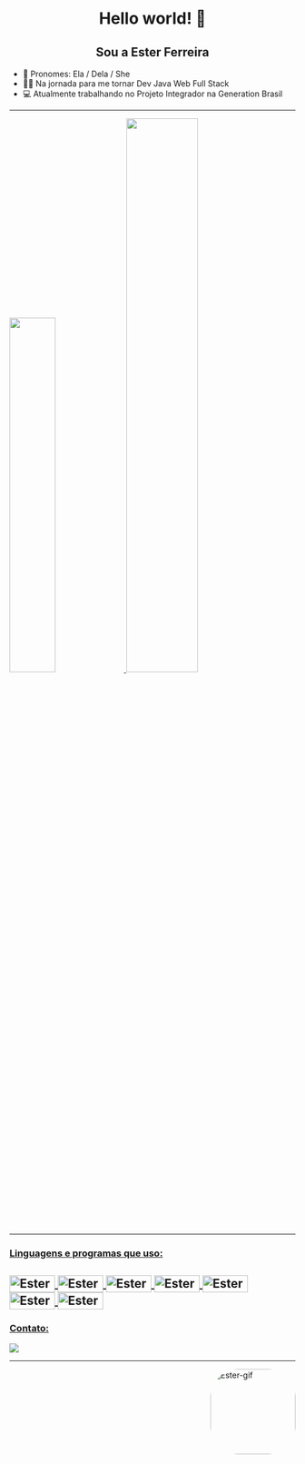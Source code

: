 <div align="center"><h1> Hello world! 👋 </h1></div>

<div align="center"><h2> Sou a Ester Ferreira </h2></div>

- 👦 Pronomes: Ela / Dela / She
- 👨‍💻 Na jornada para me tornar Dev Java Web Full Stack
- 💻 Atualmente trabalhando no Projeto Integrador na Generation Brasil

----------------------------------------------------------------------------------------

<a href="https://github.com/esterferreirac">
<img width="40%" src="https://github-readme-stats.vercel.app/api?username=esterferreirac&show_icons=true&theme=dracula&include_all_commits=true&count_private=true"/>
<img width="50%" src="https://github-readme-stats.vercel.app/api/top-langs/?username=esterferreirac&layout=compact&langs_count=7&theme=dracula"/>

  
--------------------------------------------------------------------------------------
### Linguagens e programas que uso:
<img align="center" alt="Ester-Java" height="30" width="80" src="https://img.shields.io/badge/Java-ED8B00?style=for-the-badge&logo=java&logoColor=white">  <img
img align="center" alt="Ester-Eclipse" height="30" width="80" src="https://img.shields.io/badge/Eclipse-2C2255?style=for-the-badge&logo=eclipse&logoColor=white">  <img align="center" alt="Ester-Spring" height="30" width="80" src="https://img.shields.io/badge/Spring-6DB33F?style=for-the-badge&logo=spring&logoColor=white"> <img
align="center" alt="Ester-JavaScript" height="30" width="80" src="https://img.shields.io/badge/JavaScript-323330?style=for-the-badge&logo=javascript&logoColor=F7DF1E">  <img
align="center" alt="Ester-TypeScript" height="30" width="80" src="https://img.shields.io/badge/TypeScript-007ACC?style=for-the-badge&logo=typescript&logoColor=white"> <img
align="center" alt="Ester-CSS" height="30" width="80" src="https://img.shields.io/badge/CSS-239120?&style=for-the-badge&logo=css3&logoColor=white">  <img
align="center" alt="Ester-HTML5" height="30" width="80" src="https://img.shields.io/badge/HTML5-E34F26?style=for-the-badge&logo=html5&logoColor=white">
-----------------------------------------------------------------------------------------
### Contato:
<a href="https://www.linkedin.com/in/ester-eliege-a0556a157/" target="_blank"><img src="https://img.shields.io/badge/-LinkedIn-%230077B5?style=for-the-badge&logo=linkedin&logoColor=white" target="_blank"></a>

-------------------------------------------------------------------------------------------


<img align="right" alt="Ester-gif" height="150" style="border-radius:50px;" src="https://i.picasion.com/pic92/f170df7d4c231ddb1acab37ac066b42f.gif"/>

  
